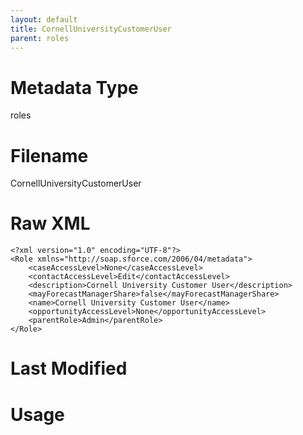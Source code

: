 ```yaml
---
layout: default
title: CornellUniversityCustomerUser
parent: roles
---
```

# Metadata Type
roles


# Filename 
CornellUniversityCustomerUser


# Raw XML
```
<?xml version="1.0" encoding="UTF-8"?>
<Role xmlns="http://soap.sforce.com/2006/04/metadata">
    <caseAccessLevel>None</caseAccessLevel>
    <contactAccessLevel>Edit</contactAccessLevel>
    <description>Cornell University Customer User</description>
    <mayForecastManagerShare>false</mayForecastManagerShare>
    <name>Cornell University Customer User</name>
    <opportunityAccessLevel>None</opportunityAccessLevel>
    <parentRole>Admin</parentRole>
</Role>
```


# Last Modified


# Usage
